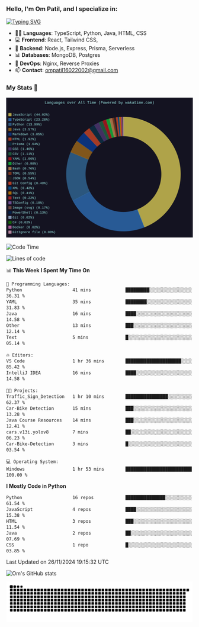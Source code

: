 <h3>Hello, I'm Om Patil, and I specialize in:</h3>

[![Typing SVG](https://readme-typing-svg.demolab.com?font=Fira+Code&pause=1000&color=00F7F6&width=435&lines=Full+Stack+Developer;Node.js+Backend+Developer;React+Frontend+Developer)](https://git.io/typing-svg)

<ul>
  <li>👨‍💻 <strong>Languages</strong>: TypeScript, Python, Java, HTML, CSS</li>
  <li>💻 <strong>Frontend</strong>: React, Tailwind CSS,  </li>
  <li>🦄 <strong>Backend</strong>: Node.js, Express, Prisma, Serverless </li>
  <li>📊 <strong>Databases</strong>: MongoDB, Postgres</li>
  <li>🚀 <strong>DevOps</strong>: Nginx, Reverse Proxies</li>
  <li>📫 <strong>Contact</strong>: <a href="mailto:ompatil16022002@gmail.com">ompatil16022002@gmail.com</a></li>
</ul>


<h3>My Stats 💯</h3>

<img src="wakatime-stats.svg" alt="Wakatime Stats" width="600"/>

<!--  [![Top Langs](https://github-readme-stats.vercel.app/api/top-langs/?username=9OmP&layout=compact&theme=radical)](https://github.com/anuraghazra/github-readme-stats) -->

<!--START_SECTION:waka-->
![Code Time](http://img.shields.io/badge/Code%20Time-108%20hrs%208%20mins-blue)

![Lines of code](https://img.shields.io/badge/From%20Hello%20World%20I%27ve%20Written-1.5%20million%20lines%20of%20code-blue)

📊 **This Week I Spent My Time On** 

```text
💬 Programming Languages: 
Python                   41 mins             █████████░░░░░░░░░░░░░░░░   36.31 % 
YAML                     35 mins             ████████░░░░░░░░░░░░░░░░░   31.83 % 
Java                     16 mins             ████░░░░░░░░░░░░░░░░░░░░░   14.58 % 
Other                    13 mins             ███░░░░░░░░░░░░░░░░░░░░░░   12.14 % 
Text                     5 mins              █░░░░░░░░░░░░░░░░░░░░░░░░   05.14 % 

🔥 Editors: 
VS Code                  1 hr 36 mins        █████████████████████░░░░   85.42 % 
IntelliJ IDEA            16 mins             ████░░░░░░░░░░░░░░░░░░░░░   14.58 % 

🐱‍💻 Projects: 
Traffic_Sign_Detection   1 hr 10 mins        ████████████████░░░░░░░░░   62.37 % 
Car-Bike Detection       15 mins             ███░░░░░░░░░░░░░░░░░░░░░░   13.28 % 
Java Course Resources    14 mins             ███░░░░░░░░░░░░░░░░░░░░░░   12.41 % 
cars.v13i.yolov8         7 mins              ██░░░░░░░░░░░░░░░░░░░░░░░   06.23 % 
Car-Bike-Detection       3 mins              █░░░░░░░░░░░░░░░░░░░░░░░░   03.54 % 

💻 Operating System: 
Windows                  1 hr 53 mins        █████████████████████████   100.00 % 
```

**I Mostly Code in Python** 

```text
Python                   16 repos            ███████████████░░░░░░░░░░   61.54 % 
JavaScript               4 repos             ████░░░░░░░░░░░░░░░░░░░░░   15.38 % 
HTML                     3 repos             ███░░░░░░░░░░░░░░░░░░░░░░   11.54 % 
Java                     2 repos             ██░░░░░░░░░░░░░░░░░░░░░░░   07.69 % 
CSS                      1 repo              █░░░░░░░░░░░░░░░░░░░░░░░░   03.85 % 
```




 Last Updated on 26/11/2024 19:15:32 UTC
<!--END_SECTION:waka-->

![Om's GitHub stats](https://github-readme-stats.vercel.app/api?username=9OmP&show_icons=true&theme=radical)

![snake gif](https://github.com/9OmP/9OmP/blob/output/github-contribution-grid-snake-dark.svg)


